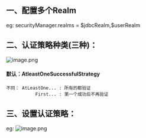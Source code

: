 ## 一、配置多个Realm
eg:
securityManager.realms = \$jdbcRealm,\$userRealm

## 二、认证策略种类(三种)：
![image.png](https://i.loli.net/2019/11/20/GCfq4Jk1hbEPnRN.png)

#### 默认：AtleastOneSuccessfulStrategy
    不同： AtLeastOne... : 所有的都验证
               First... : 第一个成功后不再验证

## 三、设置认证策略：
eg:
![image.png](https://i.loli.net/2019/11/20/wc9XyCPvNRJ8Tho.png)
